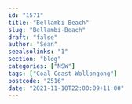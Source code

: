 ```yaml
---
id: "1571"
title: "Bellambi Beach"
slug: "Bellambi-Beach"
draft: "false"
author: "Sean"
seealsolinks: "1"
section: "blog"
categories: ["NSW"]
tags: ["Coal Coast Wollongong"]
postcode: "2516"
date: "2021-11-10T22:00:09+11:00"
---
```

